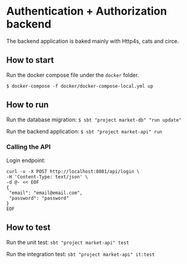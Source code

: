 # Authentication + Authorization backend

The backend application is baked mainly with Http4s, cats and circe.

## How to start

Run the docker compose file under the `docker` folder.

`$ docker-compose -f docker/docker-compose-local.yml up`

## How to run

Run the database migration: `$ sbt "project market-db" "run update"`

Run the backend application: `$ sbt "project market-api" run`

### Calling the API

Login endpoint:

```
curl -v -X POST http://localhost:8081/api/login \
-H 'Content-Type: text/json' \
-d @- << EOF
{
 "email": "email@email.com",
 "password": "password"
}
EOF
```

## How to test

Run the unit test: `sbt "project market-api" test`

Run the integration test: `sbt "project market-api" it:test`